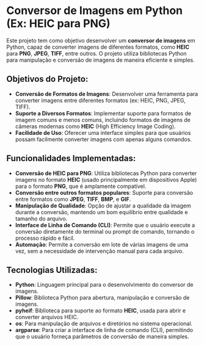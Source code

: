 # Conversor de Imagens em Python (Ex: HEIC para PNG)

Este projeto tem como objetivo desenvolver um **conversor de imagens** em Python, capaz de converter imagens de diferentes formatos, como **HEIC** para **PNG**, **JPEG**, **TIFF**, entre outros. O projeto utiliza bibliotecas Python para manipulação e conversão de imagens de maneira eficiente e simples.

## Objetivos do Projeto:
- **Conversão de Formatos de Imagens**: Desenvolver uma ferramenta para converter imagens entre diferentes formatos (ex: HEIC, PNG, JPEG, TIFF).
- **Suporte a Diversos Formatos**: Implementar suporte para formatos de imagem comuns e menos comuns, incluindo formatos de imagens de câmeras modernas como **HEIC** (High Efficiency Image Coding).
- **Facilidade de Uso**: Oferecer uma interface simples para que usuários possam facilmente converter imagens com apenas alguns comandos.

## Funcionalidades Implementadas:
- **Conversão de HEIC para PNG**: Utiliza bibliotecas Python para converter imagens no formato **HEIC** (usado principalmente em dispositivos Apple) para o formato **PNG**, que é amplamente compatível.
- **Conversão entre outros formatos populares**: Suporte para conversão entre formatos como **JPEG**, **TIFF**, **BMP**, e **GIF**.
- **Manipulação de Qualidade**: Opção de ajustar a qualidade da imagem durante a conversão, mantendo um bom equilíbrio entre qualidade e tamanho do arquivo.
- **Interface de Linha de Comando (CLI)**: Permite que o usuário execute a conversão diretamente do terminal ou prompt de comando, tornando o processo rápido e fácil.
- **Automação**: Permite a conversão em lote de várias imagens de uma vez, sem a necessidade de intervenção manual para cada arquivo.

## Tecnologias Utilizadas:
- **Python**: Linguagem principal para o desenvolvimento do conversor de imagens.
- **Pillow**: Biblioteca Python para abertura, manipulação e conversão de imagens.
- **pyheif**: Biblioteca para suporte ao formato **HEIC**, usada para abrir e converter arquivos HEIC.
- **os**: Para manipulação de arquivos e diretórios no sistema operacional.
- **argparse**: Para criar a interface de linha de comando (CLI), permitindo que o usuário forneça parâmetros de conversão de maneira simples.
